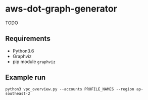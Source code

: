 # aws-dot-graph-generator
TODO

## Requirements
 - Python3.6
 - Graphviz
 - pip module `graphviz`

## Example run
`python3 vpc_overview.py --accounts PROFILE_NAMES --region ap-southeast-2`
